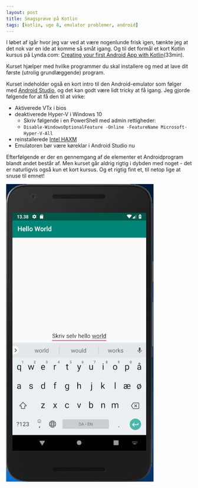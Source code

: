```yaml
---
layout: post
title: Smagsprøve på Kotlin
tags: [kotlin, uge 8, emulator problemer, android]
---
```


I løbet af igår hvor jeg var ved at være nogenlunde frisk igen, tænkte jeg at det nok var en ide at komme så småt igang. 
Og til det formål et kort Kotlin kursus på Lynda.com: [Creating your first Android App with Kotlin](https://www.lynda.com/Kotlin-tutorials/Creating-Your-First-Android-App-Kotlin/645031-2.html)(33min). 

Kurset hjælper med hvilke programmer du skal installere og med at lave dit første (utrolig grundlæggende) program.

Kurset indeholder også en kort intro til den Android-emulator som følger med [Android Studio](https://developer.android.com/studio), og det kan godt være lidt tricky at få igang. Jeg gjorde følgende for at få den til at virke:
- Aktiverede VTx i bios
- deaktiverede Hyper-V i Windows 10
  - Skriv følgende i en PowerShell med admin rettigheder:
  - `Disable-WindowsOptionalFeature -Online -FeatureName Microsoft-Hyper-V-All`
- reinstallerede [Intel HAXM](https://github.com/intel/haxm/releases/tag/v7.4.1)
- Emulatoren bør være køreklar i Android Studio nu

Efterfølgende er der en gennemgang af de elementer et Androidprogram blandt andet består af. Men kurset går aldrig rigtig i dybden med noget - det er naturligvis også kun et kort kursus. Og et rigtig fint et, til netop lige at snuse til emnet!

![](/img/androidhw2.PNG)
